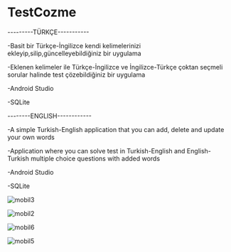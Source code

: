 # TestCozme

---------TÜRKÇE-----------

-Basit bir Türkçe-İngilizce kendi kelimelerinizi ekleyip,silip,güncelleyebildiğiniz bir uygulama

-Eklenen kelimeler ile Türkçe-İngilizce ve İngilizce-Türkçe çoktan seçmeli sorular halinde test çözebildiğiniz bir uygulama

-Android Studio

-SQLite


--------ENGLISH------------

-A simple Turkish-English application that you can add, delete and update your own words

-Application where you can solve test in Turkish-English and English-Turkish multiple choice questions with added words

-Android Studio

-SQLite

![mobil3](https://user-images.githubusercontent.com/51531588/59187938-38b4ef00-8b7f-11e9-83bd-1cdb167c80ca.png)

![mobil2](https://user-images.githubusercontent.com/51531588/59187969-4bc7bf00-8b7f-11e9-9acc-eba3379104d5.png)

![mobil6](https://user-images.githubusercontent.com/51531588/59187990-54b89080-8b7f-11e9-9652-e1fc38ad5157.png)

![mobil5](https://user-images.githubusercontent.com/51531588/59188006-5d10cb80-8b7f-11e9-8f93-5b5ee634b20f.png)

